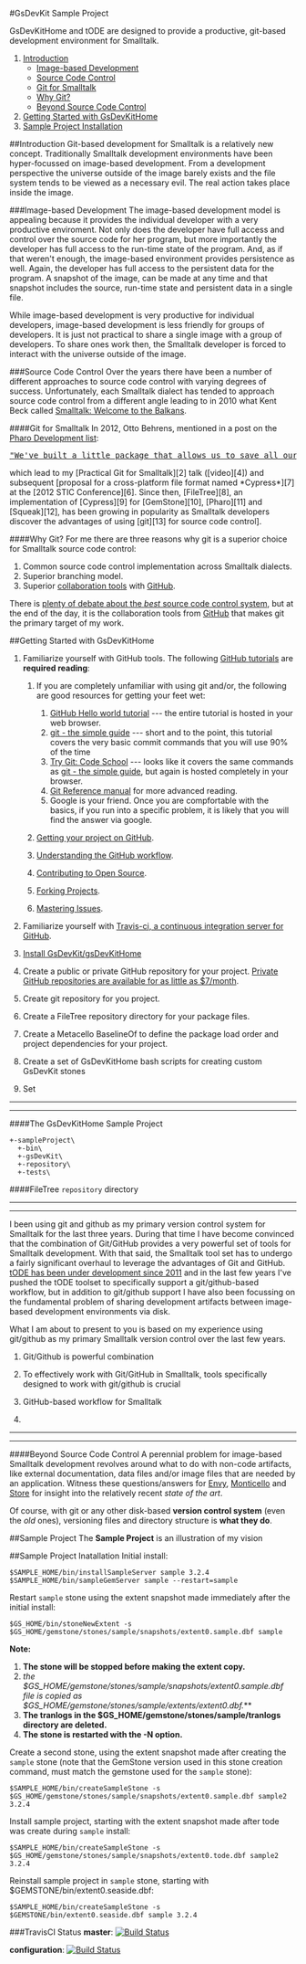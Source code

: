 #GsDevKit Sample Project

GsDevKitHome and tODE are designed to provide a productive, git-based development environment for Smalltalk.

1. [Introduction](#introduction)
   - [Image-based Development](#imagebased-development)
   - [Source Code Control](#source-code-control)
   - [Git for Smalltalk](#git-for-Smalltalk)
   - [Why Git?](#why-git)
   - [Beyond Source Code Control](#beyond-source-code-control)
2. [Getting Started with GsDevKitHome](#getting-started-with-gsdevkithome)
3. [Sample Project Installation](#sample-project-installation)

##Introduction
Git-based development for Smalltalk is a relatively new concept.
Traditionally Smalltalk development environments have been hyper-focussed on image-based development.
From a development perspective the universe outside of the image barely exists and the file system tends to be viewed as a necessary evil.
The real action takes place inside the image.

###Image-based Development
The image-based development model is appealing because it provides the individual developer with a very productive enviroment.
Not only does the developer have full access and control over the source code for her program, but more importantly the developer has full access to the run-time state of the program.
And, as if that weren't enough, the image-based environment provides persistence as well.
Again, the developer has full access to the persistent data for the program.
A snapshot of the image, can be made at any time and that snapshot includes the source, run-time state and persistent data in a single file.

While image-based development is very productive for individual developers, image-based development is less friendly for groups of developers.
It is just not practical to share a single image with a group of developers.
To share ones work then, the Smalltalk developer is forced to interact with the universe outside of the image.

###Source Code Control
Over the years there have been a number of different approaches to source code control with varying degrees of success.
Unfortunately, each Smalltalk dialect has tended to approach source code control from a different angle leading to in 2010 what Kent Beck called [Smalltalk: Welcome to the Balkans][1].

####Git for Smalltalk
In 2012, Otto Behrens, mentioned in a post on the [Pharo Development list][5]:
<a href="http://forum.world.st/Smalltalk-for-small-projects-only-tp4336237p4339381.html">
  <pre>"We've built a little package that allows us to save all our source in git..."</pre>
</a>
which lead to my [Practical Git for Smalltalk][2] talk ([video][4]) and subsequent [proposal for a cross-platform file format named *Cypress*][7] at the [2012 STIC Conference][6].
Since then, [FileTree][8], an implementation of [Cypress][9] for [GemStone][10], [Pharo][11] and [Squeak][12], has been growing in popularity as Smalltalk developers discover the advantages of using [git][13] for source code control].

####Why Git?
For me there are three reasons why git is a superior choice for Smalltalk source code control:

1. Common source code control implementation across Smalltalk dialects.
2. Superior branching model.
3. Superior [collaboration tools][15] with [GitHub][14].

There is [plenty of debate about the *best* source code control system][16], but at the end of the day, it is the collaboration tools from [GitHub][14] that makes git the primary target of my work.

##Getting Started with GsDevKitHome

1. Familiarize yourself with GitHub tools. The following [GitHub tutorials][24] are **required reading**: 

   1. If you are completely unfamiliar with using git and/or, the following are good resources for getting your
      feet wet:

      1. [GitHub Hello world tutorial][31] --- the entire tutorial is hosted in your web browser.
      2. [git - the simple guide][32] --- short and to the point, this tutorial covers the very basic commit commands that you will use 90% of the time
      3. [Try Git: Code School][33] --- looks like it covers the same commands as [git - the simple guide][32], but again is hosted completely in your browser.
      4. [Git Reference manual][34] for more advanced reading.
      5. Google is your friend. Once you are compfortable with the basics, if you run into a specific problem, it is likely that you will find the answer via google.
 
   1. [Getting your project on GitHub][23]. 
   2. [Understanding the GitHub workflow][22].
   2. [Contributing to Open Source][26].
   3. [Forking Projects][25].
   4. [Mastering Issues][27].
2. Familiarize yourself with [Travis-ci, a continuous integration server for GitHub][29].
1. [Install GsDevKit/gsDevKitHome][30]
3. Create a public or private GitHub repository for your project.
   [Private GitHub repositories are available for as little as $7/month][28].
2. Create git repository for you project. 
4. Create a FileTree repository directory for your package files.
5. Create a Metacello BaselineOf to define the package load order and project dependencies for your project.
6. Create a set of GsDevKitHome bash scripts for creating custom GsDevKit stones
7. Set

---
---

####The GsDevKitHome Sample Project

```
+-sampleProject\
  +-bin\
  +-gsDevKit\
  +-repository\
  +-tests\
```

####FileTree `repository` directory

---
---

I been using git and github as my primary version control system for Smalltalk for the last three years.
During that time I have become convinced that the combination of Git/GitHub provides a very powerful set of tools for Smalltalk development.
With that said, the Smalltalk tool set has to undergo a fairly significant overhaul to leverage the advantages of Git and GitHub.
[tODE has been under development since 2011][21] and in the last few years I've pushed the tODE toolset to specifically support a git/github-based workflow, but in addition to git/github support I have also been focussing on the fundamental problem of sharing development artifacts between image-based development environments via disk.


What I am about to present to you is based on my experience using git/github as my primary Smalltalk version control over the last few years.




 1. Git/Github is powerful combination
 2. To effectively work with Git/GitHub in Smalltalk, tools specifically designed to work with git/github is crucial


1. GitHub-based workflow for Smalltalk
2. 


---
---


####Beyond Source Code Control
A perennial problem for image-based Smalltalk development revolves around what to do with non-code artifacts, like external  documentation, data files and/or image files that are needed by an application.
Witness these questions/answers for [Envy][18], [Monticello][20] and [Store][19] for insight into the relatively recent *state of the art*.

Of course, with git or any other disk-based **version control system** (even the *old* ones), versioning files and directory structure is **what they do**.

##Sample Project
The **Sample Project** is an illustration of my vision




##Sample Project Inatallation
Initial install:

```
$SAMPLE_HOME/bin/installSampleServer sample 3.2.4
$SAMPLE_HOME/bin/sampleGemServer sample --restart=sample
```

Restart `sample` stone using the extent snapshot made immediately after the initial install: 
 
```
$GS_HOME/bin/stoneNewExtent -s $GS_HOME/gemstone/stones/sample/snapshots/extent0.sample.dbf sample
```

**Note:** 
  1. **The stone will be stopped before making the extent copy.**
  2. *the $GS_HOME/gemstone/stones/sample/snapshots/extent0.sample.dbf file is copied as $GS_HOME/gemstone/stones/sample/extents/extent0.dbf.***
  3. **The tranlogs in the $GS_HOME/gemstone/stones/sample/tranlogs directory are deleted.**
  4. **The stone is restarted with the -N option.**

Create a second stone, using the extent snapshot made after creating the `sample` stone (note that the GemStone version used in this stone creation command, must match the gemstone used for the `sample` stone):

```
$SAMPLE_HOME/bin/createSampleStone -s $GS_HOME/gemstone/stones/sample/snapshots/extent0.sample.dbf sample2 3.2.4
```

Install sample project, starting with the extent snapshot made after tode was create during `sample` install:
```
$SAMPLE_HOME/bin/createSampleStone -s $GS_HOME/gemstone/stones/sample/snapshots/extent0.tode.dbf sample2 3.2.4
```

Reinstall sample project in `sample` stone, starting with $GEMSTONE/bin/extent0.seaside.dbf:

```
$SAMPLE_HOME/bin/createSampleStone -s $GEMSTONE/bin/extent0.seaside.dbf sample 3.2.4
```


###TravisCI Status
**master**: [![Build Status](https://secure.travis-ci.org/dalehenrich/sample.png?branch=master)](http://travis-ci.org/dalehenrich/sample)

**configuration**: [![Build Status](https://secure.travis-ci.org/dalehenrich/sample.png?branch=configuration)](http://travis-ci.org/dalehenrich/sample)

[1]: http://www.threeriversinstitute.org/blog/?p=466
[2]: http://www.stic.st/wp-content/conferences/2012/Wednesday/1415-Practical_Git_for_Smalltalk-Henrichs.pdf
[3]: https://youtu.be/ZIkoBQphtyM
[5]: http://forum.world.st/Pharo-Smalltalk-Developers-f1294837.html
[6]: http://www.stic.st/conferences/stic12/
[7]: https://github.com/CampSmalltalk/Cypress/wiki#proposed-file-structure
[8]: https://github.com/dalehenrich/filetree
[9]: https://github.com/CampSmalltalk/Cypress#cypress-implementations
[10]: http://gemtalksystems.com/small-business/gsdevkit/
[11]: http://pharo.org/
[12]: http://www.squeak.org/
[13]: http://git-scm.com/
[14]: https://github.com
[15]: http://code.tutsplus.com/articles/team-collaboration-with-github--net-29876
[16]: http://blogs.atlassian.com/2012/03/git-vs-mercurial-why-git/
[17]: https://help.github.com/categories/collaborating/
[18]: http://computer-programming-forum.com/3-smalltalk/52166db0373d133f.htm
[19]: http://comments.gmane.org/gmane.comp.lang.smalltalk.vwnc/21222
[20]: https://gist.github.com/seandenigris/2582340
[21]: https://github.com/dalehenrich/tode/blob/master/docs/videos/videoHistory.md

[22]: https://guides.github.com/introduction/flow/
[23]: https://guides.github.com/introduction/getting-your-project-on-github/
[24]: https://guides.github.com/
[25]: https://guides.github.com/activities/forking/
[26]: https://guides.github.com/activities/contributing-to-open-source/
[27]: https://guides.github.com/features/issues/
[28]: https://github.com/pricing
[29]: http://en.wikipedia.org/wiki/Travis_CI
[30]: https://github.com/GsDevKit/gsDevKitHome/tree/master#open-source-development-kit-for-gemstones-64-bit-
[31]: https://guides.github.com/activities/hello-world/
[32]: http://rogerdudler.github.io/git-guide/
[33]: https://try.github.io/levels/1/challenges/1
[34]: http://git-scm.com/doc
